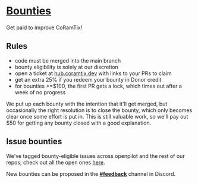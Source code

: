 # [Bounties](https://github.com/coramtix-dev/panel/issues?q=is%3Aopen+is%3Aissue+label%3A%22%F0%9F%92%B5+bounty%22)

Get paid to improve CoRamTix!

## Rules

* code must be merged into the main branch
* bounty eligibility is solely at our discretion
* open a ticket at [hub.coramtix.dev](https://hub.coramtix.dev/tickets) with links to your PRs to claim
* get an extra 25% if you redeem your bounty in Donor credit
* for bounties >=$100, the first PR gets a lock, which times out after a week of no progress

We put up each bounty with the intention that it'll get merged, but occasionally the right resolution is to close the bounty, which only becomes clear once some effort is put in. 
This is still valuable work, so we'll pay out $50 for getting any bounty closed with a good explanation.

## Issue bounties

We've tagged bounty-eligible issues across openpilot and the rest of our repos; check out all the open ones [here](https://github.com/coramtix-dev/panel/issues?q=is%3Aopen+is%3Aissue+label%3A%22%F0%9F%92%B5+bounty%22).

New bounties can be proposed in the [**#feedback**](https://discord.com/channels/1218730176297439332/1218732581797892220) channel in Discord.
